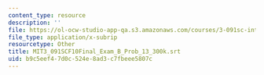 ```yaml
---
content_type: resource
description: ''
file: https://ol-ocw-studio-app-qa.s3.amazonaws.com/courses/3-091sc-introduction-to-solid-state-chemistry-fall-2010/b9c5eef47d0c524e8ad3c7fbeee5807c_MIT3_091SCF10Final_Exam_B_Prob_13_300k.vtt
file_type: application/x-subrip
resourcetype: Other
title: MIT3_091SCF10Final_Exam_B_Prob_13_300k.srt
uid: b9c5eef4-7d0c-524e-8ad3-c7fbeee5807c
---
```

